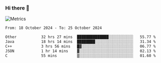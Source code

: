 ### Hi there 👋

![Metrics](https://github.com/radoapx/radoapx/blob/main/github-metrics.svg)

<!--START_SECTION:waka-->

```txt
From: 18 October 2024 - To: 25 October 2024

Other           32 hrs 27 mins  ██████████████░░░░░░░░░░░   55.77 %
Java            18 hrs 14 mins  ████████░░░░░░░░░░░░░░░░░   31.34 %
C++             3 hrs 56 mins   █▓░░░░░░░░░░░░░░░░░░░░░░░   06.77 %
JSON            1 hr 14 mins    ▓░░░░░░░░░░░░░░░░░░░░░░░░   02.13 %
C               55 mins         ▒░░░░░░░░░░░░░░░░░░░░░░░░   01.60 %
```

<!--END_SECTION:waka-->

<!--
**radoapx/radoapx** is a ✨ _special_ ✨ repository because its `README.md` (this file) appears on your GitHub profile.

Here are some ideas to get you started:

- 🔭 I’m currently working on ...
- 🌱 I’m currently learning ...
- 👯 I’m looking to collaborate on ...
- 🤔 I’m looking for help with ...
- 💬 Ask me about ...
- 📫 How to reach me: ...
- 😄 Pronouns: ...
- ⚡ Fun fact: ...
-->
